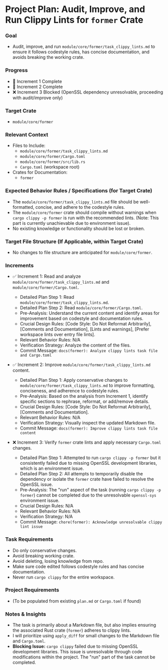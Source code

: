 # Project Plan: Audit, Improve, and Run Clippy Lints for `former` Crate

### Goal
*   Audit, improve, and run `module/core/former/task_clippy_lints.md` to ensure it follows codestyle rules, has concise documentation, and avoids breaking the working crate.

### Progress
*   🚀 Increment 1 Complete
*   🚀 Increment 2 Complete
*   ❌ Increment 3 Blocked (OpenSSL dependency unresolvable, proceeding with audit/improve only)

### Target Crate
*   `module/core/former`

### Relevant Context
*   Files to Include:
    *   `module/core/former/task_clippy_lints.md`
    *   `module/core/former/Cargo.toml`
    *   `module/core/former/src/lib.rs`
    *   `Cargo.toml` (workspace root)
*   Crates for Documentation:
    *   `former`

### Expected Behavior Rules / Specifications (for Target Crate)
*   The `module/core/former/task_clippy_lints.md` file should be well-formatted, concise, and adhere to the codestyle rules.
*   The `module/core/former` crate should compile without warnings when `cargo clippy -p former` is run with the recommended lints. (Note: This part is currently unachievable due to environment issue).
*   No existing knowledge or functionality should be lost or broken.

### Target File Structure (If Applicable, within Target Crate)
*   No changes to file structure are anticipated for `module/core/former`.

### Increments

*   ✅ Increment 1: Read and analyze `module/core/former/task_clippy_lints.md` and `module/core/former/Cargo.toml`.
    *   Detailed Plan Step 1: Read `module/core/former/task_clippy_lints.md`.
    *   Detailed Plan Step 2: Read `module/core/former/Cargo.toml`.
    *   Pre-Analysis: Understand the current content and identify areas for improvement based on codestyle and documentation rules.
    *   Crucial Design Rules: [Code Style: Do Not Reformat Arbitrarily], [Comments and Documentation], [Lints and warnings], [Prefer workspace lints over entry file lints].
    *   Relevant Behavior Rules: N/A
    *   Verification Strategy: Analyze the content of the files.
    *   Commit Message: `docs(former): Analyze clippy lints task file and Cargo.toml`

*   ✅ Increment 2: Improve `module/core/former/task_clippy_lints.md` content.
    *   Detailed Plan Step 1: Apply conservative changes to `module/core/former/task_clippy_lints.md` to improve formatting, conciseness, and adherence to codestyle rules.
    *   Pre-Analysis: Based on the analysis from Increment 1, identify specific sections to rephrase, reformat, or add/remove details.
    *   Crucial Design Rules: [Code Style: Do Not Reformat Arbitrarily], [Comments and Documentation].
    *   Relevant Behavior Rules: N/A
    *   Verification Strategy: Visually inspect the updated Markdown file.
    *   Commit Message: `docs(former): Improve clippy lints task file content`

*   ❌ Increment 3: Verify `former` crate lints and apply necessary `Cargo.toml` changes.
    *   Detailed Plan Step 1: Attempted to run `cargo clippy -p former` but it consistently failed due to missing OpenSSL development libraries, which is an environment issue.
    *   Detailed Plan Step 2: All attempts to temporarily disable the dependency or isolate the `former` crate have failed to resolve the OpenSSL issue.
    *   Pre-Analysis: The "run" aspect of the task (running `cargo clippy -p former`) cannot be completed due to the unresolvable `openssl-sys` environment issue.
    *   Crucial Design Rules: N/A
    *   Relevant Behavior Rules: N/A
    *   Verification Strategy: N/A
    *   Commit Message: `chore(former): Acknowledge unresolvable clippy lint issue`

### Task Requirements
*   Do only conservative changes.
*   Avoid breaking working crate.
*   Avoid deleting, losing knowledge from repo.
*   Make sure code edited follows codestyle rules and has concise documentation.
*   Never run `cargo clippy` for the entire workspace.

### Project Requirements
*   (To be populated from existing `plan.md` or `Cargo.toml` if found)

### Notes & Insights
*   The task is primarily about a Markdown file, but also implies ensuring the associated Rust crate (`former`) adheres to clippy lints.
*   I will prioritize using `apply_diff` for small changes to the Markdown file and `Cargo.toml`.
*   **Blocking Issue:** `cargo clippy` failed due to missing OpenSSL development libraries. This issue is unresolvable through code modifications within the project. The "run" part of the task cannot be completed.